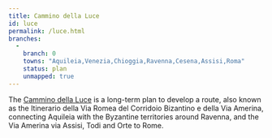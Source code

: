 ```yaml
---
title: Cammino della Luce
id: luce
permalink: /luce.html
branches:
  -
    branch: 0
    towns: "Aquileia,Venezia,Chioggia,Ravenna,Cesena,Assisi,Roma"
    status: plan
    unmapped: true
---
```


The [Cammino della Luce][0] is a long-term plan to develop a route, also known as the Itinerario della Via Romea del Corridoio Bizantino e della Via Amerina, connecting Aquileia with the Byzantine territories around Ravenna, and the Via Amerina via Assisi, Todi and Orte to Rome.

[0]: http://www.camminodellaluce.it/